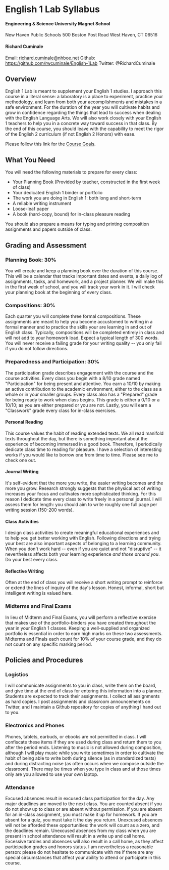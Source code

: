 # English 1 Lab Syllabus

#### Engineering & Science University Magnet School

New Haven Public Schools
500 Boston Post Road
West Haven, CT 06516

#### Richard Cuminale

Email: richard.cuminale@nhboe.net
Github: https://github.com/rwcuminale/English-1Lab
Twitter: @RichardCuminale

## Overview

English 1 Lab is meant to supplement your English 1 studies.
I approach this course in a literal sense:
	a laboratory is a place to experiment, practice your methodology,
	and learn from both your accomplishments and mistakes in a safe environment.
For the duration of the year you will cultivate habits
	and grow in confidence regarding the things that lead to success
	when dealing with the English Language Arts.
We will also work closely with your English 1 teachers to help you in a concrete way toward success in that class.
By the end of this course,
	you should leave with the capability to meet the rigor of the English 2 curriculum
	(if not English 2 Honors) with ease.

Please follow this link for the [Course Goals](https://github.com/rwcuminale/English-1Lab/blob/master/01-CourseLogistics/E1L-CourseGoals.md).

## What You Need

You will need the following materials to prepare for every class:

* Your Planning Book (Provided by teacher, constructed in the first week of class)
* Your dedicated English 1 binder or portfolio
* The work you are doing in English 1: both long and short-term
* A reliable writing instrument
* Loose-leaf paper
* A book (hard-copy, bound) for in-class pleasure reading

You should also prepare a means for typing and printing composition assignments and papers outside of class.

## Grading and Assessment

### Planning Book: 30%

You will create and keep a planning book over the duration of this course.
This will be a calendar that tracks important dates and events,
	a daily log of assignments, tasks, and homework,
	and a project planner.
We will make this in the first week of school, and you will track your work in it.
I will check your planning book at the beginning of every class.

### Compositions: 30%

Each quarter you will complete three formal compositions.
These assignments are meant to help you become accustomed to writing in a formal manner
	and to practice the skills your are learning in and out of English class.
Typically, compositions will be completed entirely in class and will not add to your homework load.
Expect a typical length of 300 words.
You will never receive a failing grade for your writing quality --
you only fail if you do not follow directions.

### Preparedness and Participation: 30%

The participation grade describes engagement with the course and the course activities.
Every class you begin with a 8/10 grade named "Participation" for being present and attentive.
You earn a 10/10 by making an active contribution to the academic environment,
	either to the class as a whole or in your smaller groups.
Every class also has a "Prepared" grade for being ready to work when class begins.
This grade is either a 0/10 or a 10/10;
as you are either prepared or you are not.
Lastly, you will earn a "Classwork" grade every class for in-class exercises.

#### Personal Reading

This course values the habit of reading extended texts.
We all read manifold texts throughout the day,
	but there is something important about the experience of becoming immersed in a good book.
Therefore, I periodically dedicate class time to reading for pleasure.
I have a selection of interesting works if you would like to borrow one from time to time.
Please see me to check one out.

#### Journal Writing

It's self-evident that the more you write, the easier writing becomes and the more you grow.
Research strongly suggests that the physical act of writing increases your focus
	and cultivates more sophisticated thinking.
For this reason I dedicate time every class to write freely in a personal journal.
I will assess them for length:
	you should aim to write roughly one full page per writing session (150-200 words).

#### Class Activities

I design class activities to create meaningful educational experiences and to help you get better working with English.
Following directions and trying your best are also important aspects of belonging to a learning community.
When you don't work hard
	-- even if you are quiet and not "disruptive" --
	it nevertheless affects both your learning experience *and those around you*.
Do your best every class.

#### Reflective Writing

Often at the end of class you will receive a short writing prompt
	to reinforce or extend the lines of inquiry of the day's lesson.
Honest, informal, short but intelligent writing is valued here.

### Midterms and Final Exams

In lieu of Midterm and Final Exams, you will perform a reflective exercise
	that makes use of the portfolio-binders you have created throughout the year in your English 1 classes.
Keeping a well-supplied and organized portfolio is essential in order to earn high marks on these two assessments.
Midterms and Finals each count for 10% of your course grade,
	and they do not count on any specific marking period.

## Policies and Procedures

### Logistics

I will communicate assignments to you in class, write them on the board,
	and give time at the end of class for entering this information into a planner.
Students are expected to track their assignments.
I collect all assignments as hard copies.
I post assignments and classroom announcements on Twitter,
	and I maintain a Github repository for copies of anything I hand out to you.

### Electronics and Phones

Phones, tablets, earbuds, or ebooks are not permitted in class.
I will confiscate these items if they are used during class
	and return them to you after the period ends.
Listening to music is not allowed during composition,
	although I will play music while you write sometimes
	in order to cultivate the habit of being able to write both during silence (as in standardized tests)
	and during distracting noise (as often occurs when we compose outside the classroom).
There may be times when you type in class and at those times only are you allowed to use your own laptop.

### Attendance

Excused absences result in excused class participation for the day.
Any major deadlines are moved to the next class.
You are counted absent if you do not show up to class or are absent without permission.
If you are absent for an in-class assignment, you must make it up for homework.
If you are absent for a quiz, you must take it the day you return.
Unexcused absences will not be afforded these opportunities:
	the work will count as a zero, and the deadlines remain.
Unexcused absences from my class when you are present in school attendance will result in a write up and call home.
Excessive tardies and absences will also result in a call home, as they affect participation grades and honors status.
I am nevertheless a reasonable person:
	please do not hesitate to communicate with me if there are any special circumstances
	that affect your ability to attend or participate in this course.
